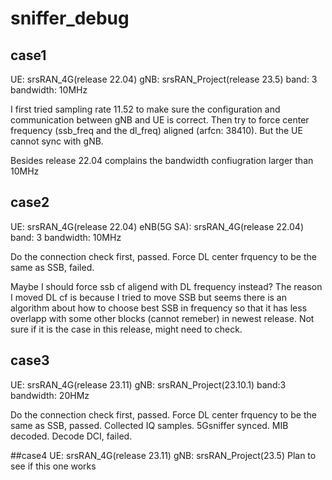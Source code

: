 # sniffer_debug

## case1
UE: srsRAN_4G(release 22.04)
gNB: srsRAN_Project(release 23.5)
band: 3
bandwidth: 10MHz

I first tried sampling rate 11.52 to make sure the configuration and communication between gNB and UE is correct.
Then try to force center frequency (ssb_freq and the dl_freq) aligned (arfcn: 38410).
But the UE cannot sync with gNB.

Besides release 22.04 complains the bandwidth confiugration larger than 10MHz


## case2
UE: srsRAN_4G(release 22.04)
eNB(5G SA): srsRAN_4G(release 22.04)
band: 3
bandwidth: 10MHz

Do the connection check first, passed.
Force DL center frquency to be the same as SSB, failed.

Maybe I should force ssb cf aligend with DL frequency instead?
The reason I moved DL cf is because I tried to move SSB but seems there is an algorithm about how to choose best SSB in frequency so that it has less overlapp with some other blocks (cannot remeber) in newest release. Not sure if it is the case in this release, might need to check.

## case3
UE: srsRAN_4G(release 23.11)
gNB: srsRAN_Project(23.10.1)
band:3
bandwidth: 20HMz

Do the connection check first, passed.
Force DL center frquency to be the same as SSB, passed.
Collected IQ samples.
5Gsniffer synced.
MIB decoded.
Decode DCI, failed.


##case4
UE: srsRAN_4G(release 23.11)
gNB: srsRAN_Project(23.5)
Plan to see if this one works
